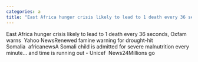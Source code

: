 ```yaml
---
categories: a
title: "East Africa hunger crisis likely to lead to 1 death every 36 seconds Oxfam warns  Yahoo News"
---
```

East Africa hunger crisis likely to lead to 1 death every 36 seconds, Oxfam warns&nbsp;&nbsp;Yahoo NewsRenewed famine warning for drought-hit Somalia&nbsp;&nbsp;africanewsA Somali child is admitted for severe malnutrition every minute... and time is running out - Unicef&nbsp;&nbsp;News24Millions go 